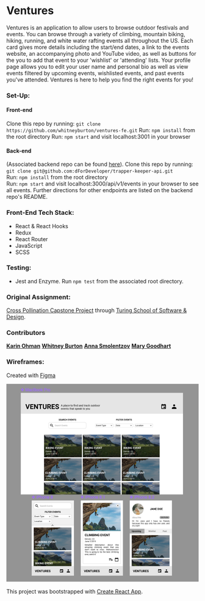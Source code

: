 # Ventures
Ventures is an application to allow users to browse outdoor festivals and events. You can browse through a variety of climbing, mountain biking, hiking, running, and white water rafting events all throughout the US. Each card gives more details including the start/end dates, a link to the events website, an accompanying photo and YouTube video, as well as buttons for the you to add that event to your 'wishlist' or 'attending' lists. Your profile page allows you to edit your user name and personal bio as well as view events filtered by upcoming events, wishlisted events, and past events you've attended. Ventures is here to help you find the right events for you! 

### Set-Up:   
#### Front-end  
Clone this repo by running: `git clone https://github.com/whitneyburton/ventures-fe.git`
Run: `npm install` from the root directory
Run: `npm start` and visit localhost:3001 in your browser  

#### Back-end
(Associated backend repo can be found [here](https://github.com/mgoodhart5/ventures-be)).
Clone this repo by running: `git clone git@github.com:dForDeveloper/trapper-keeper-api.git`  
Run: `npm install` from the root directory  
Run: `npm start` and visit localhost:3000/api/v1/events in your browser to see all events.
Further directions for other endpoints are listed on the backend repo's README.

### Front-End Tech Stack:
* React & React Hooks
* Redux
* React Router
* JavaScript
* SCSS

### Testing:
* Jest and Enzyme. 
Run `npm test` from the associated root directory.

### Original Assignment: 
[Cross Pollination Capstone Project](http://frontend.turing.io/projects/capstone.html) through [Turing School of Software & Design](https://turing.io/).

### Contributors
**[Karin Ohman](https://github.com/kaohman)**
**[Whitney Burton](https://github.com/whitneyburton)**
**[Anna Smolentzov](https://github.com/asmolentzov)**
**[Mary Goodhart](https://github.com/mgoodhart5)**

### Wireframes:
Created with [Figma](https://www.figma.com/file/HT6bEdxRt724UmLwjYzNW0iS/Ventures?node-id=12%3A0)

![Keeper wireframes](./src/images/wireframes.png)

This project was bootstrapped with [Create React App](https://github.com/facebook/create-react-app).
